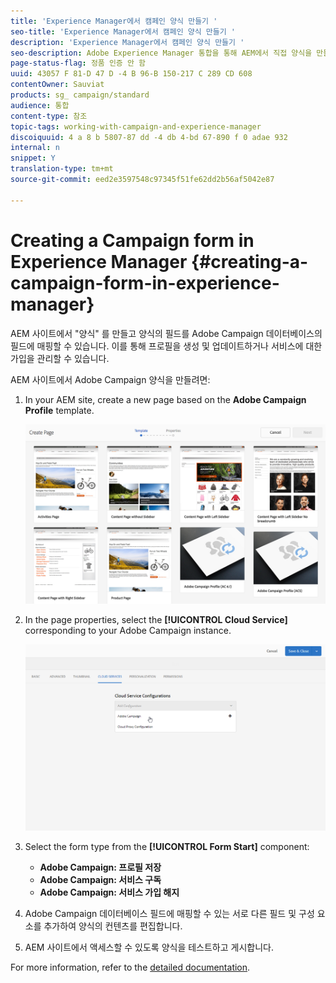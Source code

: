 ```yaml
---
title: 'Experience Manager에서 캠페인 양식 만들기 '
seo-title: 'Experience Manager에서 캠페인 양식 만들기 '
description: 'Experience Manager에서 캠페인 양식 만들기 '
seo-description: Adobe Experience Manager 통합을 통해 AEM에서 직접 양식을 만들어 프로필을 만들거나 업데이트하거나 구독을 관리할 수 있습니다.
page-status-flag: 정품 인증 안 함
uuid: 43057 F 81-D 47 D -4 B 96-B 150-217 C 289 CD 608
contentOwner: Sauviat
products: sg_ campaign/standard
audience: 통합
content-type: 참조
topic-tags: working-with-campaign-and-experience-manager
discoiquuid: 4 a 8 b 5807-87 dd -4 db 4-bd 67-890 f 0 adae 932
internal: n
snippet: Y
translation-type: tm+mt
source-git-commit: eed2e3597548c97345f51fe62dd2b56af5042e87

---
```



# Creating a Campaign form in Experience Manager {#creating-a-campaign-form-in-experience-manager}

AEM 사이트에서 "양식" 를 만들고 양식의 필드를 Adobe Campaign 데이터베이스의 필드에 매핑할 수 있습니다. 이를 통해 프로필을 생성 및 업데이트하거나 서비스에 대한 가입을 관리할 수 있습니다.

AEM 사이트에서 Adobe Campaign 양식을 만들려면:

1. In your AEM site, create a new page based on the **Adobe Campaign Profile** template.

   ![](assets/aem_content_forms.png)

1. In the page properties, select the **[!UICONTROL Cloud Service]** corresponding to your Adobe Campaign instance.

   ![](assets/aem_content_forms_2.png)

1. Select the form type from the **[!UICONTROL Form Start]** component:

   * **Adobe Campaign: 프로필 저장**
   * **Adobe Campaign: 서비스 구독**
   * **Adobe Campaign: 서비스 가입 해지**

1. Adobe Campaign 데이터베이스 필드에 매핑할 수 있는 서로 다른 필드 및 구성 요소를 추가하여 양식의 컨텐츠를 편집합니다.
1. AEM 사이트에서 액세스할 수 있도록 양식을 테스트하고 게시합니다.

For more information, refer to the [detailed documentation](https://docs.adobe.com/docs/en/aem/6-2/author/personalization/adobe-campaign/adobe-campaign-forms.html).
